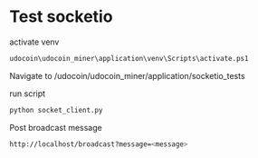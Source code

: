 # Test socketio

activate venv

```sh
udocoin\udocoin_miner\application\venv\Scripts\activate.ps1
```

Navigate to /udocoin/udocoin_miner/application/socketio_tests

run script

```sh
python socket_client.py
```

Post broadcast message

```sh
http://localhost/broadcast?message=<message>
```